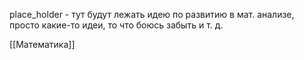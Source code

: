 place_holder - тут будут лежать идею по развитию в мат. анализе, просто какие-то идеи, то что боюсь забыть и т. д.

[[Математика]]